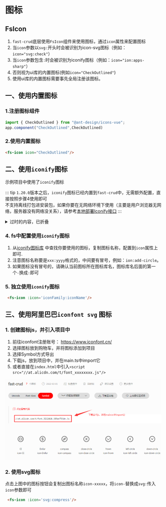 # 图标

## FsIcon

1. `fast-crud`底层使用`FsIcon`组件来使用图标，通过`icon`属性来配置图标
2. 当`icon`参数以`svg:`开头时会被识别为icon-svg图标（例如：`icon="svg:check"`）
3. 当`icon`参数包含`:`时会被识别为iconify图标（例如：`icon="ion:apps-sharp"`）
4. 否则视为ui库的内置图标(例如`icon="CheckOutlined"`)
5. 使用ui库的内置图标需要事先全局注册该图标。

## 一、使用内置图标
### 1.注册图标组件
```js
import { CheckOutlined } from "@ant-design/icons-vue"; 
app.component("CheckOutlined",CheckOutlined)
```
### 2.使用内置图标
```html
<fs-icon icon="CheckOutlined"/>
```



## 二、使用`iconify`图标

示例项目中使用了`iconify`图标 

::: tip
`1.20.0`版本之后，`iconify`图标已经内置到`fast-crud`中，无需额外配置，直接按照步骤4使用即可     
不支持离线打包进安装包，如果你要在无网络环境下使用（主要是用户浏览器无网络，服务器没有网络没关系），请参考[本地部署Iconify接口](https://blog.csdn.net/honor_zhang/article/details/135192448)
::: 


<details> 
    <summary>过时的内容，已折叠</summary>

~~如果你想集成到你的项目中，请按如下步骤配置~~
###  ~~1. 安装依赖~~

```json
 {
  "devDependencies": {
    "vite-plugin-purge-icons": "^0.7.0",
    "@iconify/iconify": "^2.0.1",
    "@iconify/json": "^1.1.376",
    "@purge-icons/generated": "^0.7.0"
  }
}

```

### ~~2. 配置vite插件~~
```js
// vite.config.js
return {
    plugins: [
        vue(),
        PurgeIcons(), //主要配置它
    ]
}
```

### ~~3. `main.ts` 中导入`generated`~~
```js
import "@purge-icons/generated";
```


</details>




### 4. fs中配置使用`iconify`图标

1. 从[iconify图标库](https://icon-sets.iconify.design/) 中查找你要使用的图标，复制图标名称，配置到`icon`属性上即可.
2. 注意图标名称要是`xxx:yyyy`格式的，中间要有冒号，例如：`ion:add-circle`。
3. 如果图标没有冒号的，请确认当前图标所在图标库名，图标库名后面的第一个`-`换成`:`即可

   
### 5. 独立使用`iconify`图标
```html
 <fs-icon :icon='iconFamily:iconName'/>
```



## 三、使用阿里巴巴`iconfont svg` 图标

### 1. 创建图标js，并引入项目中
1. 前往iconfont注册账号： https://www.iconfont.cn/
2. 选择图标放到购物车，并将图标添加到项目
3. 选择Symbol方式导出
4. 下载js，放到项目中，并在main.ts中import它
5. 或者直接在`index.html`中引入`<script  src="//at.alicdn.com/t/font_xxxxxxxx.js"/>`

![](../../../../images/iconfont.png)

### 2. 使用svg图标
点击上图中的图标按钮会复制出图标名称`icon-xxxxx`，将`icon-`替换成`svg:`传入`icon`参数即可
```html
 <fs-icon :icon='svg:compress'/>
```
